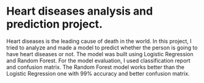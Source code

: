 # Heart diseases analysis and prediction project.
Heart diseases is the leading cause of death in the world. In this project, I tried to analyze and made a model to predict whether the person is going to have heart diseases or not. The model was built using Logistic Regression and Random Forest. For the model evaluation, I used classification report and confusion matrix. The Random Forest model works better than the Logistic Regression one with 99% accuracy and better confusion matrix.
